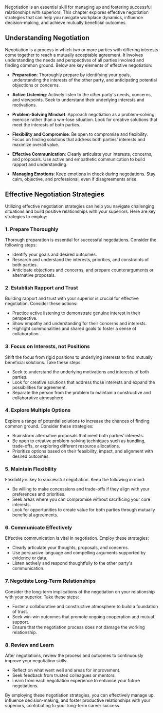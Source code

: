 
Negotiation is an essential skill for managing up and fostering successful relationships with superiors. This chapter explores effective negotiation strategies that can help you navigate workplace dynamics, influence decision-making, and achieve mutually beneficial outcomes.

Understanding Negotiation
-------------------------

Negotiation is a process in which two or more parties with differing interests come together to reach a mutually acceptable agreement. It involves understanding the needs and perspectives of all parties involved and finding common ground. Below are key elements of effective negotiation:

* **Preparation**: Thoroughly prepare by identifying your goals, understanding the interests of the other party, and anticipating potential objections or concerns.

* **Active Listening**: Actively listen to the other party's needs, concerns, and viewpoints. Seek to understand their underlying interests and motivations.

* **Problem-Solving Mindset**: Approach negotiation as a problem-solving exercise rather than a win-lose situation. Look for creative solutions that meet the interests of both parties.

* **Flexibility and Compromise**: Be open to compromise and flexibility. Focus on finding solutions that address both parties' interests and maximize overall value.

* **Effective Communication**: Clearly articulate your interests, concerns, and proposals. Use active and empathetic communication to build rapport and understanding.

* **Managing Emotions**: Keep emotions in check during negotiations. Stay calm, objective, and professional, even if disagreements arise.

Effective Negotiation Strategies
--------------------------------

Utilizing effective negotiation strategies can help you navigate challenging situations and build positive relationships with your superiors. Here are key strategies to employ:

### 1. **Prepare Thoroughly**

Thorough preparation is essential for successful negotiations. Consider the following steps:

* Identify your goals and desired outcomes.
* Research and understand the interests, priorities, and constraints of both parties.
* Anticipate objections and concerns, and prepare counterarguments or alternative proposals.

### 2. **Establish Rapport and Trust**

Building rapport and trust with your superior is crucial for effective negotiation. Consider these actions:

* Practice active listening to demonstrate genuine interest in their perspective.
* Show empathy and understanding for their concerns and interests.
* Highlight commonalities and shared goals to foster a sense of collaboration.

### 3. **Focus on Interests, not Positions**

Shift the focus from rigid positions to underlying interests to find mutually beneficial solutions. Take these steps:

* Seek to understand the underlying motivations and interests of both parties.
* Look for creative solutions that address those interests and expand the possibilities for agreement.
* Separate the person from the problem to maintain a constructive and collaborative atmosphere.

### 4. **Explore Multiple Options**

Explore a range of potential solutions to increase the chances of finding common ground. Consider these strategies:

* Brainstorm alternative proposals that meet both parties' interests.
* Be open to creative problem-solving techniques such as bundling, trade-offs, or exploring different resource allocations.
* Prioritize options based on their feasibility, impact, and alignment with desired outcomes.

### 5. **Maintain Flexibility**

Flexibility is key to successful negotiation. Keep the following in mind:

* Be willing to make concessions and trade-offs if they align with your preferences and priorities.
* Seek areas where you can compromise without sacrificing your core interests.
* Look for opportunities to create value for both parties through mutually beneficial agreements.

### 6. **Communicate Effectively**

Effective communication is vital in negotiation. Employ these strategies:

* Clearly articulate your thoughts, proposals, and concerns.
* Use persuasive language and compelling arguments supported by evidence or data.
* Listen actively and respond thoughtfully to the other party's communication.

### 7. **Negotiate Long-Term Relationships**

Consider the long-term implications of the negotiation on your relationship with your superior. Take these steps:

* Foster a collaborative and constructive atmosphere to build a foundation of trust.
* Seek win-win outcomes that promote ongoing cooperation and mutual support.
* Ensure that the negotiation process does not damage the working relationship.

### 8. **Review and Learn**

After negotiations, review the process and outcomes to continuously improve your negotiation skills:

* Reflect on what went well and areas for improvement.
* Seek feedback from trusted colleagues or mentors.
* Learn from each negotiation experience to enhance your future negotiations.

By employing these negotiation strategies, you can effectively manage up, influence decision-making, and foster productive relationships with your superiors, contributing to your long-term career success.
